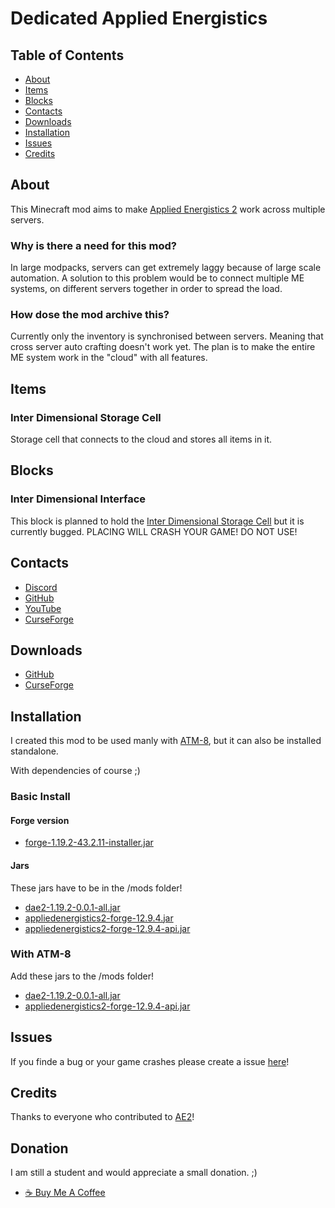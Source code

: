 # Dedicated Applied Energistics

## Table of Contents


* [About](#about)
* [Items](#items)
* [Blocks](#blocks)
* [Contacts](#contacts)
* [Downloads](#downloads)
* [Installation](#installation)
* [Issues](#issues)
* [Credits](#credits)


## About

This Minecraft mod aims to make [Applied Energistics 2](https://github.com/AppliedEnergistics/Applied-Energistics-2) work across multiple servers.

### Why is there a need for this mod?
 In large modpacks, servers can get extremely laggy because of large scale automation. A solution to this problem would be to connect multiple ME systems, on different servers together in order to spread the load.

### How dose the mod archive this?
Currently only the inventory is synchronised between servers. Meaning that cross server auto crafting doesn't work yet. The plan is to make the entire ME system work in the "cloud" with all features.

## Items

### Inter Dimensional Storage Cell
Storage cell that connects to the cloud and stores all items in it.

## Blocks

### Inter Dimensional Interface
This block is planned to hold the [Inter Dimensional Storage Cell](#inter-dimensional-storage-cell) but it is currently bugged. PLACING WILL CRASH YOUR GAME! DO NOT USE!

## Contacts

* [Discord](https://discordapp.com/users/283218848130531329)
* [GitHub](https://github.com/DaNussi)
* [YouTube](https://www.youtube.com/channel/UClqALJaQu-uTKzWrPuYUbkA)
* [CurseForge](https://legacy.curseforge.com/minecraft/mc-mods/dedicatedappliedenergistics)


## Downloads

* [GitHub](https://github.com/DaNussi/DedicatedAppliedEnergistics/releases)
* [CurseForge](https://legacy.curseforge.com/minecraft/mc-mods/dedicatedappliedenergistics)

## Installation
I created this mod to be used manly with [ATM-8](https://www.curseforge.com/minecraft/modpacks/all-the-mods-8), but it can also be installed standalone.

With dependencies of course ;)

### Basic Install

#### Forge version
* [forge-1.19.2-43.2.11-installer.jar](https://maven.minecraftforge.net/net/minecraftforge/forge/1.19.2-43.2.11/forge-1.19.2-43.2.11-installer.jar)

#### Jars
These jars have to be in the /mods folder!
* [dae2-1.19.2-0.0.1-all.jar](https://github.com/DaNussi/DedicatedAppliedEnergistics/releases/download/Forge-1.19.2/dae2-1.19.2-0.0.1-all.jar)
* [appliedenergistics2-forge-12.9.4.jar](https://github.com/AppliedEnergistics/Applied-Energistics-2/releases/download/forge%2Fv12.9.4/appliedenergistics2-forge-12.9.4.jar)
* [appliedenergistics2-forge-12.9.4-api.jar](https://github.com/AppliedEnergistics/Applied-Energistics-2/releases/download/forge%2Fv12.9.4/appliedenergistics2-forge-12.9.4-api.jar)

### With ATM-8

Add these jars to the /mods folder!
* [dae2-1.19.2-0.0.1-all.jar](https://github.com/DaNussi/DedicatedAppliedEnergistics/releases/download/Forge-1.19.2/dae2-1.19.2-0.0.1-all.jar)
* [appliedenergistics2-forge-12.9.4-api.jar](https://github.com/AppliedEnergistics/Applied-Energistics-2/releases/download/forge%2Fv12.9.4/appliedenergistics2-forge-12.9.4-api.jar)

## Issues

If you finde a bug or your game crashes please create a issue [here](https://github.com/DaNussi/DedicatedAppliedEnergistics/issues)!

## Credits

Thanks to everyone who contributed to [AE2](https://github.com/AppliedEnergistics/Applied-Energistics-2)!

## Donation
I am still a student and would appreciate a small donation. ;)

* [☕ Buy Me A Coffee](https://bmc.link/danussi)